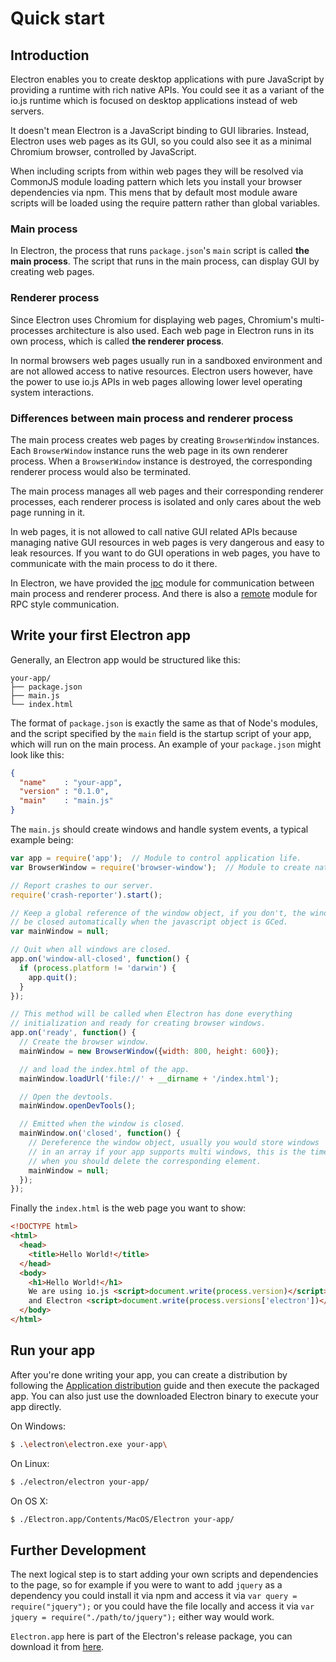 # Quick start

## Introduction

Electron enables you to create desktop applications with pure JavaScript by providing a runtime with rich native APIs. You could see it as a variant of the io.js runtime which is focused on desktop applications instead of web servers.

It doesn't mean Electron is a JavaScript binding to GUI libraries. Instead,
Electron uses web pages as its GUI, so you could also see it as a minimal
Chromium browser, controlled by JavaScript.

When including scripts from within web pages they will be resolved via CommonJS module loading pattern which lets you install your browser dependencies via npm. This mens that by default most module aware scripts will be loaded using the require pattern rather than global variables.

### Main process

In Electron, the process that runs `package.json`'s `main` script is called
__the main process__. The script that runs in the main process, can display GUI by
creating web pages.

### Renderer process

Since Electron uses Chromium for displaying web pages, Chromium's
multi-processes architecture is also used. Each web page in Electron runs in
its own process, which is called __the renderer process__.

In normal browsers web pages usually run in a sandboxed environment and are not
allowed access to native resources. Electron users however, have the power to use
io.js APIs in web pages allowing lower level operating system interactions.

### Differences between main process and renderer process

The main process creates web pages by creating `BrowserWindow` instances. Each `BrowserWindow` instance runs the web page in its own renderer process. When a `BrowserWindow` instance is destroyed, the corresponding renderer process
would also be terminated.

The main process manages all web pages and their corresponding renderer
processes, each renderer process is isolated and only cares
about the web page running in it.

In web pages, it is not allowed to call native GUI related APIs because managing
native GUI resources in web pages is very dangerous and easy to leak resources.
If you want to do GUI operations in web pages, you have to communicate with
the main process to do it there.

In Electron, we have provided the [ipc](../api/ipc-renderer.md) module for
communication between main process and renderer process. And there is also a
[remote](../api/remote.md) module for RPC style communication.

## Write your first Electron app

Generally, an Electron app would be structured like this:

```text
your-app/
├── package.json
├── main.js
└── index.html
```

The format of `package.json` is exactly the same as that of Node's modules, and
the script specified by the `main` field is the startup script of your app,
which will run on the main process. An example of your `package.json` might look
like this:

```json
{
  "name"    : "your-app",
  "version" : "0.1.0",
  "main"    : "main.js"
}
```

The `main.js` should create windows and handle system events, a typical
example being:

```javascript
var app = require('app');  // Module to control application life.
var BrowserWindow = require('browser-window');  // Module to create native browser window.

// Report crashes to our server.
require('crash-reporter').start();

// Keep a global reference of the window object, if you don't, the window will
// be closed automatically when the javascript object is GCed.
var mainWindow = null;

// Quit when all windows are closed.
app.on('window-all-closed', function() {
  if (process.platform != 'darwin') {
    app.quit();
  }
});

// This method will be called when Electron has done everything
// initialization and ready for creating browser windows.
app.on('ready', function() {
  // Create the browser window.
  mainWindow = new BrowserWindow({width: 800, height: 600});

  // and load the index.html of the app.
  mainWindow.loadUrl('file://' + __dirname + '/index.html');

  // Open the devtools.
  mainWindow.openDevTools();

  // Emitted when the window is closed.
  mainWindow.on('closed', function() {
    // Dereference the window object, usually you would store windows
    // in an array if your app supports multi windows, this is the time
    // when you should delete the corresponding element.
    mainWindow = null;
  });
});
```

Finally the `index.html` is the web page you want to show:

```html
<!DOCTYPE html>
<html>
  <head>
    <title>Hello World!</title>
  </head>
  <body>
    <h1>Hello World!</h1>
    We are using io.js <script>document.write(process.version)</script>
    and Electron <script>document.write(process.versions['electron'])</script>.
  </body>
</html>
```

## Run your app

After you're done writing your app, you can create a distribution by
following the [Application distribution](./application-distribution.md) guide
and then execute the packaged app. You can also just use the downloaded
Electron binary to execute your app directly.

On Windows:

```bash
$ .\electron\electron.exe your-app\
```

On Linux:

```bash
$ ./electron/electron your-app/
```

On OS X:

```bash
$ ./Electron.app/Contents/MacOS/Electron your-app/
```

## Further Development
The next logical step is to start adding your own scripts and dependencies to the page, so for example if you were to want to add `jquery` as a dependency you could install it via npm and access it via `var query = require("jquery");` or you could have the file locally and access it via `var jquery = require("./path/to/jquery");` either way would work.


`Electron.app` here is part of the Electron's release package, you can download
it from [here](https://github.com/atom/electron/releases).
